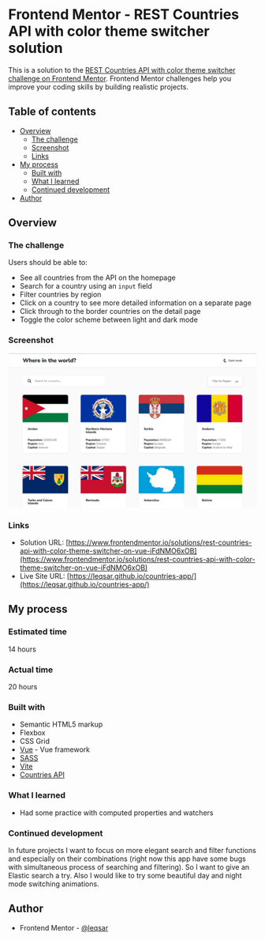 # Frontend Mentor - REST Countries API with color theme switcher solution

This is a solution to the [REST Countries API with color theme switcher challenge on Frontend Mentor](https://www.frontendmentor.io/challenges/rest-countries-api-with-color-theme-switcher-5cacc469fec04111f7b848ca). Frontend Mentor challenges help you improve your coding skills by building realistic projects. 

## Table of contents

- [Overview](#overview)
  - [The challenge](#the-challenge)
  - [Screenshot](#screenshot)
  - [Links](#links)
- [My process](#my-process)
  - [Built with](#built-with)
  - [What I learned](#what-i-learned)
  - [Continued development](#continued-development)
- [Author](#author)


## Overview

### The challenge

Users should be able to:

- See all countries from the API on the homepage
- Search for a country using an `input` field
- Filter countries by region
- Click on a country to see more detailed information on a separate page
- Click through to the border countries on the detail page
- Toggle the color scheme between light and dark mode 

### Screenshot

![](./screenshot.jpg)

### Links

- Solution URL: [https://www.frontendmentor.io/solutions/rest-countries-api-with-color-theme-switcher-on-vue-iFdNMO6xOB](https://www.frontendmentor.io/solutions/rest-countries-api-with-color-theme-switcher-on-vue-iFdNMO6xOB)
- Live Site URL: [https://leqsar.github.io/countries-app/](https://leqsar.github.io/countries-app/)

## My process

### Estimated time

14 hours

### Actual time

20 hours

### Built with

- Semantic HTML5 markup
- Flexbox
- CSS Grid
- [Vue](https://vuejs.org/) - Vue framework
- [SASS](https://sass-lang.com/)
- [Vite](https://vitejs-dev.translate.goog/?_x_tr_sl=en&_x_tr_tl=ru&_x_tr_hl=ru&_x_tr_pto=sc)
- [Countries API](https://restcountries.com)

### What I learned

- Had some practice with computed properties and watchers

### Continued development

In future projects I want to focus on more elegant search and filter functions and especially on their combinations (right now this app have some bugs with simultaneous process of searching and filtering). So I want to give an Elastic search a try. Also I would like to try some beautiful day and night mode switching animations.

## Author

- Frontend Mentor - [@leqsar](https://www.frontendmentor.io/profile/yourusername)

